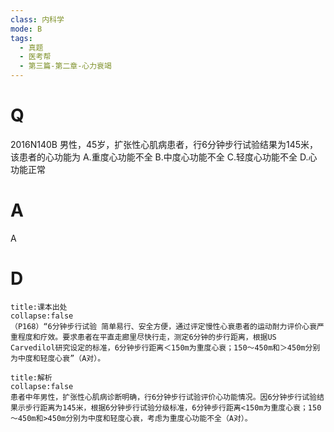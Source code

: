 ```yaml
---
class: 内科学
mode: B
tags:
  - 真题
  - 医考帮
  - 第三篇-第二章-心力衰竭
---
```


# Q
2016N140B 男性，45岁，扩张性心肌病患者，行6分钟步行试验结果为145米，该患者的心功能为
A.重度心功能不全
B.中度心功能不全
C.轻度心功能不全
D.心功能正常

# A
A
# D
```ad-note
title:课本出处
collapse:false
（P168）“6分钟步行试验 简单易行、安全方便，通过评定慢性心衰患者的运动耐力评价心衰严重程度和疗效。要求患者在平直走廊里尽快行走，测定6分钟的步行距离，根据US Carvedilol研究设定的标准，6分钟步行距离＜150m为重度心衰；150～450m和＞450m分别为中度和轻度心衰”（A对）。
```

```ad-summary
title:解析
collapse:false
患者中年男性，扩张性心肌病诊断明确，行6分钟步行试验评价心功能情况。因6分钟步行试验结果示步行距离为145米，根据6分钟步行试验分级标准，6分钟步行距离<150m为重度心衰；150～450m和>450m分别为中度和轻度心衰，考虑为重度心功能不全（A对）。
```

